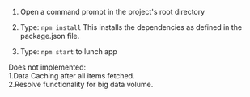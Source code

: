1) Open a command prompt in the project's root directory

2) Type: `npm install`
    This installs the dependencies as defined in the package.json file.
    
3) Type: `npm start` to lunch app

Does not implemented:<br>
1.Data Caching after all items fetched.<br>
2.Resolve functionality for big data volume.<br>
